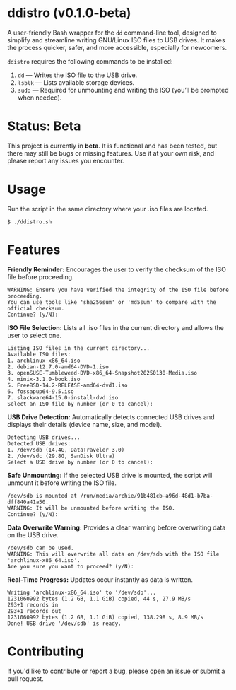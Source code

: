 # ddistro (v0.1.0-beta)
A user-friendly Bash wrapper for the `dd` command-line tool, designed to simplify and streamline writing GNU/Linux ISO files to USB drives. 
It makes the process quicker, safer, and more accessible, especially for newcomers.

`ddistro` requires the following commands to be installed:

1. `dd` — Writes the ISO file to the USB drive.
2. `lsblk` — Lists available storage devices.
3. `sudo` — Required for unmounting and writing the ISO (you’ll be prompted when needed).

# Status: Beta
This project is currently in **beta**. It is functional and has been tested, but there may still be bugs or missing features. Use it at your own risk, and please report any issues you encounter.

# Usage
Run the script in the same directory where your .iso files are located.
    
    $ ./ddistro.sh

# Features
**Friendly Reminder:** Encourages the user to verify the checksum of the ISO file before proceeding.

    WARNING: Ensure you have verified the integrity of the ISO file before proceeding.
    You can use tools like 'sha256sum' or 'md5sum' to compare with the official checksum.
    Continue? (y/N): 
    
**ISO File Selection:** Lists all .iso files in the current directory and allows the user to select one.

    Listing ISO files in the current directory...
    Available ISO files:
    1. archlinux-x86_64.iso
    2. debian-12.7.0-amd64-DVD-1.iso
    3. openSUSE-Tumbleweed-DVD-x86_64-Snapshot20250130-Media.iso
    4. minix-3.1.0-book.iso
    5. FreeBSD-14.2-RELEASE-amd64-dvd1.iso
    6. fossapup64-9.5.iso
    7. slackware64-15.0-install-dvd.iso
    Select an ISO file by number (or 0 to cancel):

**USB Drive Detection:** Automatically detects connected USB drives and displays their details (device name, size, and model).

    Detecting USB drives...
    Detected USB drives:
    1. /dev/sdb (14.4G, DataTraveler 3.0)
    2. /dev/sdc (29.8G, SanDisk Ultra)
    Select a USB drive by number (or 0 to cancel):

**Safe Unmounting:** If the selected USB drive is mounted, the script will unmount it before writing the ISO file.

    /dev/sdb is mounted at /run/media/archie/91b481cb-a96d-48d1-b7ba-dff840a41a50.
    WARNING: It will be unmounted before writing the ISO.
    Continue? (y/N): 

**Data Overwrite Warning:** Provides a clear warning before overwriting data on the USB drive.

    /dev/sdb can be used.
    WARNING: This will overwrite all data on /dev/sdb with the ISO file 'archlinux-x86_64.iso'.
    Are you sure you want to proceed? (y/N): 

**Real-Time Progress:** Updates occur instantly as data is written.

    Writing 'archlinux-x86_64.iso' to '/dev/sdb'...
    1231060992 bytes (1.2 GB, 1.1 GiB) copied, 44 s, 27.9 MB/s
    293+1 records in
    293+1 records out
    1231060992 bytes (1.2 GB, 1.1 GiB) copied, 138.298 s, 8.9 MB/s
    Done! USB drive '/dev/sdb' is ready.

# Contributing
If you'd like to contribute or report a bug, please open an issue or submit a pull request.
